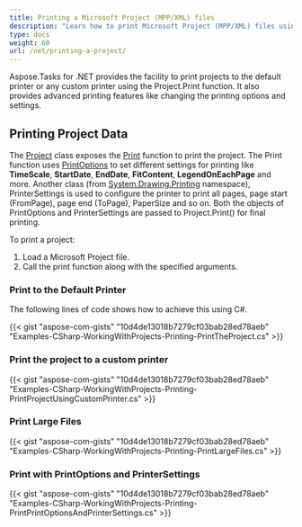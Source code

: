 ```yaml
---
title: Printing a Microsoft Project (MPP/XML) files
description: "Learn how to print Microsoft Project (MPP/XML) files using Aspose.Tasks for .NET."
type: docs
weight: 60
url: /net/printing-a-project/
---
```


Aspose.Tasks for .NET provides the facility to print projects to the default printer or any custom printer using the Project.Print function. It also provides advanced printing features like changing the printing options and settings.

## **Printing Project Data**
The [Project](https://apireference.aspose.com/tasks/net/aspose.tasks/project) class exposes the [Print](https://apireference.aspose.com/tasks/net/aspose.tasks/project/methods/print/index) function to print the project. The Print function uses [PrintOptions](https://apireference.aspose.com/tasks/net/aspose.tasks.saving/printoptions) to set different settings for printing like **TimeScale**, **StartDate**, **EndDate**, **FitContent**, **LegendOnEachPage** and more. Another class (from [System.Drawing.Printing](https://apireference.aspose.com/drawing/net/system.drawing.printing) namespace), PrinterSettings is used to configure the printer to print all pages, page start (FromPage), page end (ToPage), PaperSize and so on. Both the objects of PrintOptions and PrinterSettings are passed to Project.Print() for final printing.

To print a project:

1. Load a Microsoft Project file.
2. Call the print function along with the specified arguments.

### **Print to the Default Printer**
The following lines of code shows how to achieve this using C#.

{{< gist "aspose-com-gists" "10d4de13018b7279cf03bab28ed78aeb" "Examples-CSharp-WorkingWithProjects-Printing-PrintTheProject.cs" >}}

### **Print the project to a custom printer**

{{< gist "aspose-com-gists" "10d4de13018b7279cf03bab28ed78aeb" "Examples-CSharp-WorkingWithProjects-Printing-PrintProjectUsingCustomPrinter.cs" >}}

### **Print Large Files**

{{< gist "aspose-com-gists" "10d4de13018b7279cf03bab28ed78aeb" "Examples-CSharp-WorkingWithProjects-Printing-PrintLargeFiles.cs" >}}

### **Print with PrintOptions and PrinterSettings**

{{< gist "aspose-com-gists" "10d4de13018b7279cf03bab28ed78aeb" "Examples-CSharp-WorkingWithProjects-Printing-PrintPrintOptionsAndPrinterSettings.cs" >}}
